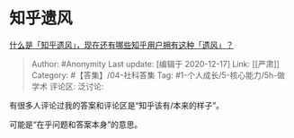 # 知乎遗风
[什么是「知乎遗风」，现在还有哪些知乎用户拥有这种「遗风」？](https://www.zhihu.com/question/426492597/answer/1542683190)

> Author: #Anonymity
> Last update: [编辑于 2020-12-17]
> Link: [[严肃]]
> Category: #【答集】/04-社科答集
> Tag: #1-个人成长/5-核心能力/5h-做学术 
> 评论区:
> 泛讨论:

有很多人评论过我的答案和评论区是“知乎该有/本来的样子”。

可能是“在乎问题和答案本身”的意思。
